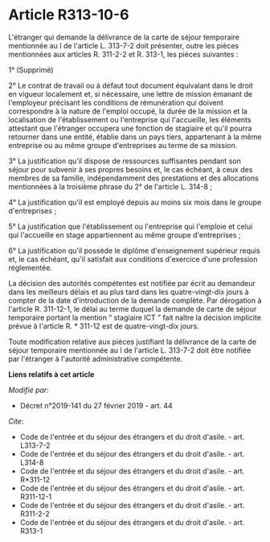 # Article R313-10-6

L'étranger qui demande la délivrance de la carte de séjour temporaire mentionnée au I de l'article L. 313-7-2 doit présenter,
outre les pièces mentionnées aux articles R. 311-2-2 et R. 313-1, les pièces suivantes :

1° (Supprimé)

2° Le contrat de travail ou à défaut tout document équivalant dans le droit en vigueur localement et, si nécessaire, une
lettre de mission émanant de l'employeur précisant les conditions de rémunération qui doivent correspondre à la nature de
l'emploi occupé, la durée de la mission et la localisation de l'établissement ou l'entreprise qui l'accueille, les éléments
attestant que l'étranger occupera une fonction de stagiaire et qu'il pourra retourner dans une entité, établie dans un pays
tiers, appartenant à la même entreprise ou au même groupe d'entreprises au terme de sa mission.

3° La justification qu'il dispose de ressources suffisantes pendant son séjour pour subvenir à ses propres besoins et, le cas
échéant, à ceux des membres de sa famille, indépendamment des prestations et des allocations mentionnées à la troisième
phrase du 2° de l'article L. 314-8 ;

4° La justification qu'il est employé depuis au moins six mois dans le groupe d'entreprises ;

5° La justification que l'établissement ou l'entreprise qui l'emploie et celui qui l'accueille en stage appartiennent au même
groupe d'entreprises ;

6° La justification qu'il possède le diplôme d'enseignement supérieur requis et, le cas échéant, qu'il satisfait aux
conditions d'exercice d'une profession réglementée.

La décision des autorités compétentes est notifiée par écrit au demandeur dans les meilleurs délais et au plus tard dans les
quatre-vingt-dix jours à compter de la date d'introduction de la demande complète. Par dérogation à l'article R. 311-12-1, le
délai au terme duquel la demande de carte de séjour temporaire portant la mention “ stagiaire ICT ” fait naître la décision
implicite prévue à l'article R. * 311-12 est de quatre-vingt-dix jours.

Toute modification relative aux pièces justifiant la délivrance de la carte de séjour temporaire mentionnée au I de l'article
L. 313-7-2 doit être notifiée par l'étranger à l'autorité administrative compétente.

**Liens relatifs à cet article**

_Modifié par_:

  - Décret n°2019-141 du 27 février 2019 - art. 44

_Cite_:

  - Code de l'entrée et du séjour des étrangers et du droit d'asile. - art. L313-7-2
  - Code de l'entrée et du séjour des étrangers et du droit d'asile. - art. L314-8
  - Code de l'entrée et du séjour des étrangers et du droit d'asile. - art. R*311-12
  - Code de l'entrée et du séjour des étrangers et du droit d'asile. - art. R311-12-1
  - Code de l'entrée et du séjour des étrangers et du droit d'asile. - art. R311-2-2
  - Code de l'entrée et du séjour des étrangers et du droit d'asile. - art. R313-1
